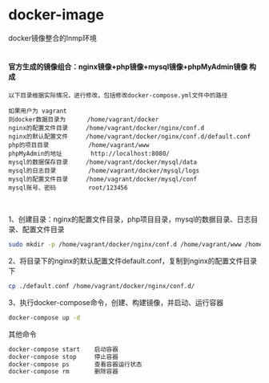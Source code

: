 # docker-image
docker镜像整合的lnmp环境
<br/>
<br/>

#### 官方生成的镜像组合：nginx镜像+php镜像+mysql镜像+phpMyAdmin镜像 构成

	以下目录根据实际情况，进行修改，包括修改docker-compose.yml文件中的路径
	
	如果用户为 vagrant
	则docker数据目录为      /home/vagrant/docker
	nginx的配置文件目录     /home/vagrant/docker/nginx/conf.d
	nginx的默认配置文件     /home/vagrant/docker/nginx/conf.d/default.conf
	php的项目目录           /home/vagrant/www
	phpMyAdmin的地址        http://localhost:8080/
	mysql的数据保存目录     /home/vagrant/docker/mysql/data
	mysql的日志目录         /home/vagrant/docker/mysql/logs
	mysql的配置文件目录     /home/vagrant/docker/mysql/conf
	mysql账号、密码         root/123456

<br/>

1、创建目录：nginx的配置文件目录，php项目目录，mysql的数据目录、日志目录、配置文件目录
```bash
sudo mkdir -p /home/vagrant/docker/nginx/conf.d /home/vagrant/www /home/vagrant/docker/mysql/data /home/vagrant/docker/mysql/logs /home/vagrant/docker/mysql/conf
```  

2、将目录下的nginx的默认配置文件default.conf，复制到nginx的配置文件目录下
```bash
cp ./default.conf /home/vagrant/docker/nginx/conf.d/
```  

3、执行docker-compose命令，创建、构建镜像，并启动、运行容器
```bash
docker-compose up -d
```  
其他命令
```bash
docker-compose start    启动容器
docker-compose stop     停止容器
docker-compose ps       查看容器运行状态
docker-compose rm       删除容器
```